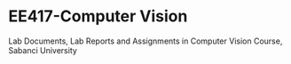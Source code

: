 # EE417-Computer Vision
 Lab Documents, Lab Reports and Assignments in Computer Vision Course, Sabanci University
